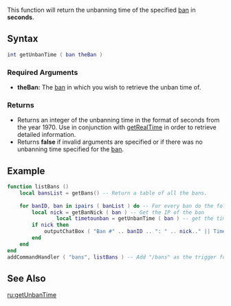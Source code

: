 This function will return the unbanning time of the specified [ban](/ban.md "wikilink") in **seconds**.

Syntax
------

``` lua
int getUnbanTime ( ban theBan )
```

### Required Arguments

-   **theBan:** The [ban](/ban.md "wikilink") in which you wish to retrieve the unban time of.

### Returns

-   Returns an integer of the unbanning time in the format of seconds from the year 1970. Use in conjunction with [getRealTime](/getRealTime.md "wikilink") in order to retrieve detailed information.
-   Returns **false** if invalid arguments are specified or if there was no unbanning time specified for the [ban](/ban.md "wikilink").

Example
-------

``` lua
function listBans ()
    local bansList = getBans() -- Return a table of all the bans.
 
    for banID, ban in ipairs ( banList ) do -- For every ban do the following...
        local nick = getBanNick ( ban ) -- Get the IP of the ban
                local timetounban = getUnbanTime ( ban ) -- get the time to wait of the banned player
        if nick then
            outputChatBox ( "Ban #" .. banID .. ": " .. nick.." || Time to unban: "..timetounban , source, 255, 0, 0 ) -- Output the baninfo
        end
    end
end
addCommandHandler ( "bans", listBans ) -- Add "/bans" as the trigger for the function.
```

See Also
--------

[ru:getUnbanTime](/ru:getUnbanTime.md "wikilink")
